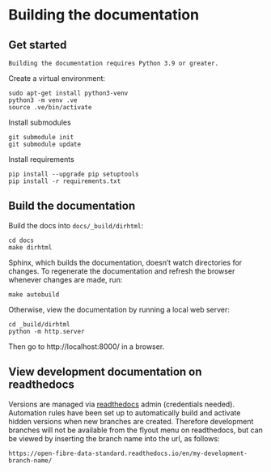 # Building the documentation

## Get started

```{note}
Building the documentation requires Python 3.9 or greater.
```
  
Create a virtual environment:

```
sudo apt-get install python3-venv
python3 -m venv .ve    
source .ve/bin/activate
```

Install submodules

```
git submodule init
git submodule update
```


Install requirements

```
pip install --upgrade pip setuptools
pip install -r requirements.txt
```

## Build the documentation

Build the docs into `docs/_build/dirhtml`:

```
cd docs
make dirhtml
```


Sphinx, which builds the documentation, doesn’t watch directories for changes. To regenerate the documentation and refresh the browser whenever changes are made, run:

```
make autobuild
```

Otherwise, view the documentation by running a local web server:

```
cd _build/dirhtml
python -m http.server
```

Then go to http://localhost:8000/ in a browser.

## View development documentation on readthedocs

Versions are managed via [readthedocs](https://readthedocs.org/) admin (credentials needed). Automation rules have been set up to automatically build and activate hidden versions when new branches are created. Therefore development branches will not be available from the flyout menu on readthedocs, but can be viewed by inserting the branch name into the url, as follows:

```
https://open-fibre-data-standard.readthedocs.io/en/my-development-branch-name/

```
